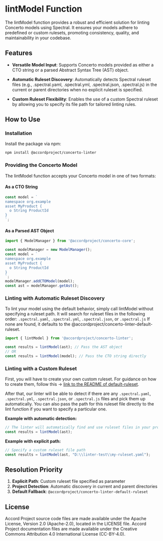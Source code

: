# lintModel Function

The lintModel function provides a robust and efficient solution for linting Concerto models using Spectral. It ensures your models adhere to predefined or custom rulesets, promoting consistency, quality, and maintainability in your codebase.

## Features

- **Versatile Model Input**: Supports Concerto models provided as either a CTO string or a parsed Abstract Syntax Tree (AST) object.

- **Automatic Ruleset Discovery**: Automatically detects Spectral ruleset files (e.g., .spectral.yaml, .spectral.yml, .spectral.json, .spectral.js) in the current or parent directories when no explicit ruleset is specified.

- **Custom Ruleset Flexibility**: Enables the use of a custom Spectral ruleset by allowing you to specify its file path for tailored linting rules.

## How to Use

### Installation
Install the package via npm:
```bash
npm install @accordproject/concerto-linter
```

### Providing the Concerto Model
The lintModel function accepts your Concerto model in one of two formats:

#### As a CTO String
```javascript
const model = `
namespace org.example
asset MyProduct {
  o String ProductId
}
`;
```

#### As a Parsed AST Object
```javascript
import { ModelManager } from '@accordproject/concerto-core';

const modelManager = new ModelManager();
const model = `
namespace org.example
asset MyProduct {
  o String ProductId
}
`;
modelManager.addCTOModel(model);
const ast = modelManager.getAst();
```

### Linting with Automatic Ruleset Discovery
To lint your model using the default behavior, simply call lintModel without specifying a ruleset path. It will search for ruleset files in the following order: `.spectral.yaml`, `.spectral.yml`, `.spectral.json`, or `.spectral.js` If none are found, it defaults to the @accordproject/concerto-linter-default-ruleset.
```javascript
import { lintModel } from '@accordproject/concerto-linter';

const results = lintModel(ast); // Pass the AST object
// OR
const results = lintModel(model); // Pass the CTO string directly
```

### Linting with a Custom Ruleset

First, you will have to create your own custom ruleset. For guidance on how to create them, follow this -> [link to the README of default-ruleset](../concerto-linter-default-ruleset/README.md).

After that, our linter will be able to detect if there are any `.spectral.yaml`, `.spectral.yml`, `.spectral.json`, or `.spectral.js` files and pick them up automatically. You can also pass the path for this ruleset file directly to the lint function if you want to specify a particular one.

**Example with automatic detection:**
```javascript
// The linter will automatically find and use ruleset files in your project
const results = lintModel(ast);
```

**Example with explicit path:**
```javascript
// Specify a custom ruleset file path
const results = lintModel(ast, "D:\\linter-test\\my-ruleset.yaml");
```

## Resolution Priority

1. **Explicit Path**: Custom ruleset file specified as parameter
2. **Project Detection**: Automatic discovery in current and parent directories
3. **Default Fallback**: `@accordproject/concerto-linter-default-ruleset`


## License

Accord Project source code files are made available under the Apache License, Version 2.0 (Apache-2.0), located in the LICENSE file. Accord Project documentation files are made available under the Creative Commons Attribution 4.0 International License (CC-BY-4.0).